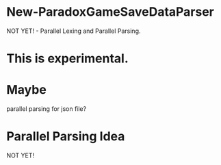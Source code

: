 # New-ParadoxGameSaveDataParser
NOT YET! - Parallel Lexing and Parallel Parsing. 

# This is experimental.

# Maybe 
parallel parsing for json file?

# Parallel Parsing Idea
NOT YET!
